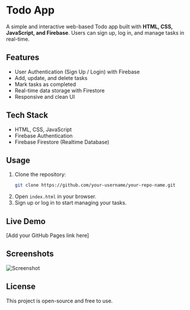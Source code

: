 # Todo App

A simple and interactive web-based Todo app built with **HTML, CSS, JavaScript, and Firebase**. Users can sign up, log in, and manage tasks in real-time.

## Features

- User Authentication (Sign Up / Login) with Firebase
- Add, update, and delete tasks
- Mark tasks as completed
- Real-time data storage with Firestore
- Responsive and clean UI

## Tech Stack

- HTML, CSS, JavaScript
- Firebase Authentication
- Firebase Firestore (Realtime Database)

## Usage

1. Clone the repository:
   ```bash
   git clone https://github.com/your-username/your-repo-name.git
   ```
2. Open `index.html` in your browser.
3. Sign up or log in to start managing your tasks.

## Live Demo

[Add your GitHub Pages link here]

## Screenshots

![Screenshot](link-to-screenshot.png)

## License

This project is open-source and free to use.
